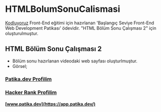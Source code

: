 # HTMLBolumSonuCalismasi
[Kodluyoruz](https://www.kodluyoruz.org/)  Front-End eğitimi için hazırlanan 'Başlangıç Seviye Front-End Web Development Patikası' ödevidir. "HTML Bölüm Sonu Çalışması 2" için oluşturulmuştur.

## HTML Bölüm Sonu Çalışması 2
- Bölüm sonu hazırlanan videodaki web sayfası oluşturlmuştur.
- Görsel;



### [Patika.dev Profilim](https://app.patika.dev/canncelik)
### [Hacker Rank Profilim](https://www.hackerrank.com/ogulcan_celik24)
#### [www.patika.dev](https://app.patika.dev/)